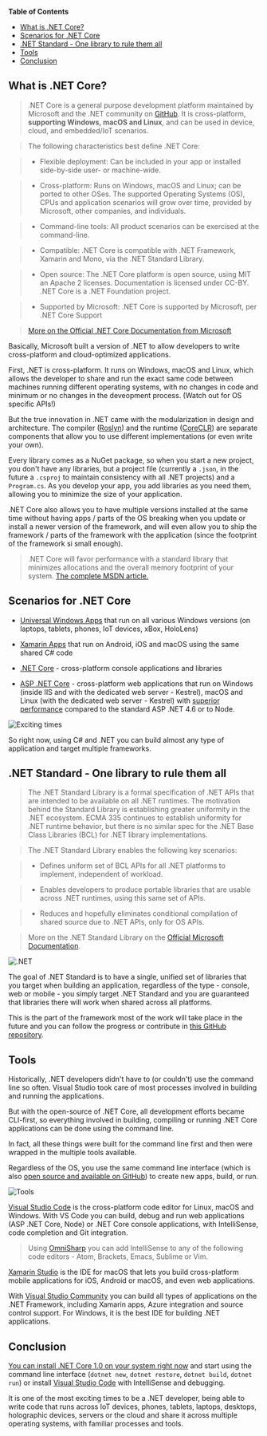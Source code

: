 **Table of Contents**

- [What is .NET Core?](#what-is-net-core)
- [Scenarios for .NET Core](#scenarios-for-net-core)
- [.NET Standard - One library to rule them all](#net-standard---one-library-to-rule-them-all)
- [Tools](#tools)
- [Conclusion](#conclusion)

What is .NET Core?
-----------------------

>.NET Core is a general purpose development platform maintained by Microsoft and the .NET community on [GitHub](https://github.com/dotnet). It is cross-platform, **supporting Windows, macOS and Linux**, and can be used in device, cloud, and embedded/IoT scenarios. 

>The following characteristics best define .NET Core:

> - Flexible deployment: Can be included in your app or installed side-by-side user- or machine-wide.

> - Cross-platform: Runs on Windows, macOS and Linux; can be ported to other OSes. The supported Operating Systems (OS), CPUs and application scenarios will grow over time, provided by Microsoft, other companies, and individuals.

> - Command-line tools: All product scenarios can be exercised at the command-line. 

> - Compatible: .NET Core is compatible with .NET Framework, Xamarin and Mono, via the .NET Standard Library.

> - Open source: The .NET Core platform is open source, using MIT an  Apache 2 licenses. Documentation is licensed under CC-BY. .NET Core is a .NET Foundation project.

> - Supported by Microsoft: .NET Core is supported by Microsoft, per .NET Core Support

> [More on the Official .NET Core Documentation from Microsoft](https://docs.microsoft.com/en-us/dotnet/articles/core/index)


Basically, Microsoft built a version of .NET to allow developers to write cross-platform and cloud-optimized applications.

First, .NET is cross-platform. It runs on Windows, macOS and Linux, which allows the developer to share and run the exact same code between machines running different operating systems, with no changes in code and minimum or no changes in the deveopment process.
(Watch out for OS specific APIs!)


But the true innovation in .NET came with the modularization in design and architecture.
The compiler ([Roslyn](https://github.com/dotnet/roslyn)) and the runtime ([CoreCLR](https://github.com/dotnet/coreclr)) are separate components that allow you to use different implementations (or even write your own).

Every library comes as a NuGet package, so when you start a new project, you don't have any libraries, but a project file (currently a `.json`, in the future a `.csproj` to maintain consistency with all .NET projects) and a `Program.cs`.  As you develop your app, you add libraries as you need them, allowing you to minimize the size of your application.

.NET Core also allows you to have multiple versions installed at the same time without having apps / parts of the OS breaking when you update or install a newer version of the framework, and will even allow you to ship the framework / parts of the framework with the application (since the footprint of the framework si small enough).

> .NET Core will favor performance with a standard library that minimizes allocations and the overall memory footprint of your system.
> [The complete MSDN article.](https://msdn.microsoft.com/en-us/magazine/mt694084.aspx)


Scenarios for .NET Core
----------------------------
- [Universal Windows Apps](https://developer.microsoft.com/en-us/windows/develop/building-universal-windows-apps) that run on all various Windows versions (on laptops, tablets, phones, IoT devices, xBox, HoloLens)

- [Xamarin Apps](https://www.xamarin.com/platform) that run on Android, iOS and macOS using the same shared C# code

- [.NET Core](https://docs.microsoft.com/en-us/dotnet/articles/core/index) - cross-platform console applications and libraries

- [ASP .NET Core](https://docs.asp.net/) - cross-platform web applications that run on Windows (inside IIS and with the dedicated web server - Kestrel), macOS and Linux (with the dedicated web server - Kestrel) with [superior performance](http://web.ageofascent.com/asp-net-core-exeeds-1-15-million-requests-12-6-gbps/) compared to the standard ASP .NET 4.6 or to Node.

![Exciting times](https://gupaja.bn1301.livefilestore.com/y3mLAmG-73wdLvYRFdnmUwYciTpGlCYf5WdiTSlRQ2hWJOiK9XB1piAiuvT_9auvQTIwmi-LuhH3qsYoVXGq1rNJ05HLWEu4ifcT6qiiMmqb27g5yG-7PuV4Y7i8qFMkKijgxTAKYjCkOdEAlBqh2hfyFrkqrbagfm0Fvp4LLpl56s?width=1280&height=720&cropmode=none)


So right now, using C# and .NET you can build almost any type of application and target multiple frameworks.



.NET Standard - One library to rule them all
----------------------------------------------------

>The .NET Standard Library is a formal specification of .NET APIs that are intended to be available on all .NET runtimes. The motivation behind the Standard Library is establishing greater uniformity in the .NET ecosystem. ECMA 335 continues to establish uniformity for .NET runtime behavior, but there is no similar spec for the .NET Base Class Libraries (BCL) for .NET library implementations. 

>The .NET Standard Library enables the following key scenarios: 

> - Defines uniform set of BCL APIs for all .NET platforms to implement, independent of workload.

>- Enables developers to produce portable libraries that are usable across .NET runtimes, using this same set of APIs.

> - Reduces and hopefully eliminates conditional compilation of shared source due to .NET APIs, only for OS APIs.

> More on the .NET Standard Library on the [Official Microsoft Documentation](https://docs.microsoft.com/en-us/dotnet/articles/standard/library).


![.NET](https://tl4blw.bn1301.livefilestore.com/y3m6sNWtdUd2Htc9yvtCL6sEvqjaJaEHh-2uGizu_fLU3hH7DL23-0nW104ESwTFZ32v6KmBeekCkZLmPQZIh6RklD-zE2vG4fi5Zo1mnqIR_gWugP1Es97QkxhK74JazU8NFgWomXCkbvgO7jZd5nxThPRrMGdCfwwc4THeX7eqU4?width=1280&height=720&cropmode=none)

The goal of .NET Standard is to have a single, unified set of libraries that you target when building an application, regardless of the type - console, web or mobile - you simply target .NET Standard and you are guaranteed that libraries there will work when shared across all platforms.

This is the part of the framework most of the work will take place in the future and you can follow the progress or contribute in [this GitHub repository](https://github.com/dotnet/corefx).

Tools
------

Historically, .NET developers didn't have to (or couldn't) use the command line so often. Visual Studio took care of most processes involved in building and running the applications.

But with the open-source of .NET Core, all development efforts became CLI-first, so everything involved in building, compiling or running .NET Core applications can be done using the command line. 

In fact, all these things were built for the command line first and then were wrapped in the multiple tools available.

Regardless of the OS, you use the same command line interface (which is also [open source and available on GitHub](https://github.com/dotnet/cli)) to create new apps, build, or run.


![Tools](https://9o6coq.bn1301.livefilestore.com/y3m9rWnsOG_vk6tONR1SWQFdThTblC_-OgmT8LZKbysS2EONc3azyFoPROy9DRCaauouG9HlOUBqk29uFbPK9Q_OPFC7QEyG_KcihlQYolIjnzOwTyhm1m_vI9ck5FfypPYz5mYRUDXW2V_8_Dn8YrvP5vSD88fXwvHKou-pU1PzsA?width=1280&height=720&cropmode=none)

[Visual Studio Code](https://www.visualstudio.com/en-us/products/code-vs.aspx) is the cross-platform code editor for Linux, macOS and Windows. With VS Code you can build, debug and run web applications (ASP .NET Core, Node) or .NET Core console applications, with IntelliSense, code completion and Git integration.

>Using [OmniSharp](http://www.omnisharp.net/) you can add IntelliSense to any of the following code editors - Atom, Brackets, Emacs, Sublime or Vim.

[Xamarin Studio](https://www.xamarin.com/studio) is the IDE for macOS that lets you build cross-platform mobile applications for iOS, Android or macOS, and even web applications.

With [Visual Studio Community](https://www.visualstudio.com/products/visual-studio-community-vs) you can build all types of applications on the .NET Framework, including Xamarin apps, Azure integration and source control support. For Windows, it is the best IDE for building .NET applications.


Conclusion
-------------

[You can install .NET Core 1.0 on your system right now](https://www.microsoft.com/net) and start using the command line interface (`dotnet new`, `dotnet restore`, `dotnet build`, `dotnet run`) or install [Visual Studio Code](https://www.visualstudio.com/en-us/products/code-vs.aspx) with IntelliSense and debugging.


It is one of the most exciting times to be a .NET developer, being able to write code that runs across IoT devices, phones, tablets, laptops, desktops, holographic devices, servers or the cloud and share it across multiple operating systems, with familiar processes and tools.
